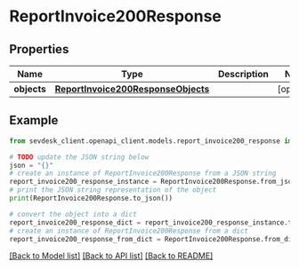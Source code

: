 # ReportInvoice200Response


## Properties

Name | Type | Description | Notes
------------ | ------------- | ------------- | -------------
**objects** | [**ReportInvoice200ResponseObjects**](ReportInvoice200ResponseObjects.md) |  | [optional] 

## Example

```python
from sevdesk_client.openapi_client.models.report_invoice200_response import ReportInvoice200Response

# TODO update the JSON string below
json = "{}"
# create an instance of ReportInvoice200Response from a JSON string
report_invoice200_response_instance = ReportInvoice200Response.from_json(json)
# print the JSON string representation of the object
print(ReportInvoice200Response.to_json())

# convert the object into a dict
report_invoice200_response_dict = report_invoice200_response_instance.to_dict()
# create an instance of ReportInvoice200Response from a dict
report_invoice200_response_from_dict = ReportInvoice200Response.from_dict(report_invoice200_response_dict)
```
[[Back to Model list]](../README.md#documentation-for-models) [[Back to API list]](../README.md#documentation-for-api-endpoints) [[Back to README]](../README.md)



